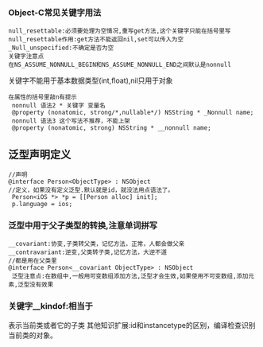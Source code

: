 ### Object-C常见关键字用法

```
null_resettable:必须要处理为空情况,重写get方法,这个关键字只能在括号里写
null_resettable作用:get方法不能返回nil,set可以传入为空
_Null_unspecified:不确定是否为空
关键字注意点
在NS_ASSUME_NONNULL_BEGIN和NS_ASSUME_NONNULL_END之间默认是nonnull
```

关键字不能用于基本数据类型\(int,float\),nil只用于对象

```
在属性的括号里敲n有提示
 nonnull 语法2 * 关键字 变量名
 @property (nonatomic, strong/*,nullable*/) NSString * _Nonnull name;
 nonnull 语法3 这个写法不推荐，不能上架
 @property (nonatomic, strong) NSString * __nonnull name;
```

## 泛型声明定义

```
//声明
@interface Person<ObjectType> : NSObject
//定义，如果没有定义泛型.默认就是id，就没法用点语法了。
 Person<iOS *> *p = [[Person alloc] init];
 p.language = ios;
```

### 泛型中用于父子类型的转换,注意单词拼写

```
__covariant:协变,子类转父类，记忆方法，正常，人都会做父亲
__contravariant:逆变,父类转子类,记忆方法，大逆不道
//都是用在父类里
@interface Person<__covariant ObjectType> : NSObject
 泛型注意点:在数组中,一般用可变数组添加方法,泛型才会生效,如果使用不可变数组,添加元素,泛型没有效果

```

### 关键字__kindof:相当于
表示当前类或者它的子类
其他知识扩展:id和instancetype的区别，编译检查识别当前类的对象。










